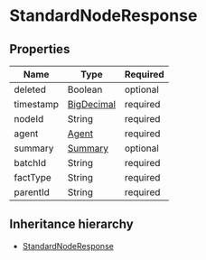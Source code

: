 

# StandardNodeResponse

## Properties

Name | Type | Required
-------- | -------- | --------
deleted | Boolean | optional
timestamp | [BigDecimal](BigDecimal.md) | required
nodeId | String | required
agent | [Agent](Agent.md) | required
summary | [Summary](Summary.md) | optional
batchId | String | required
factType | String | required
parentId | String | required




## Inheritance hierarchy


* [StandardNodeResponse](StandardNodeResponse.md)
